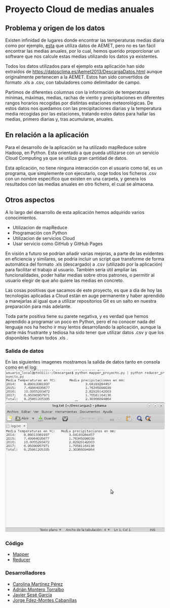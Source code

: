 # Proyecto Cloud de medias anuales

## Problema y origen de los datos

Existen infinidad de lugares donde encontrar las temperaturas medias diaria como por ejemplo, [esta](https://datosclima.es/Aemet2013/DescargaDatos.html) que utiliza datos de AEMET, pero no es tan fácil encontrar las medias anuales, por lo cual, hemos querido proporcionar un software que nos calcule estas medias utilizando los datos ya existentes. 

Todos los datos utilizados para el ejemplo esta aplicación han sido extraídos de https://datosclima.es/Aemet2013/DescargaDatos.html aunque originalmente pertenecen a la AEMET. Estos han sido convertidos de formato .xls a .csv, con tabuladores como delimitador de campo.

Partimos de diferentes columnas con la información de temperaturas mínimas, máximas, medias, rachas de viento y precipitaciones en diferentes rangos horarios recogidas por distintas estaciones meteorológicas. De estos datos nos quedamos con las precipitaciones diarias y la temperatura media recogidas por las estaciones, tratando estos datos para hallar las medias, primero diarias y, tras acumularse, anuales.

## En relación a la aplicación

Para el desarrollo de la aplicación se ha utilizado mapReduce sobre Hadoop, en Python. Esta orientado a que pueda utilizarse con un servicio Cloud Computing ya que se utiliza gran cantidad de datos.

Esta aplicación, no tiene ninguna interacción con el usuario como tal, es un programa, que simplemente con ejecutarlo, coge todos los ficheros .csv con un nombre especifico que existen en una carpeta, y genera los resultados con las medias anuales en otro fichero, el cual se almacena.

## Otros aspectos

A lo largo del desarrollo de esta aplicación hemos adquirido varios conocimientos.
  - Utilizacion de mapReduce
  - Programación con Python
  - Utilizacion de servicios Cloud
  - Usar servicio como GitHub y GitHub Pages

En visión a futuro se podrían añadir varias mejoras, a parte de las evidentes en eficiencia y similares, se podría incluir un script que transforme de forma automática del formato .xls (descargado) a .csv (utilizado por la aplicación) para facilitar el trabajo al usuario. También seria útil ampliar las funcionalidades, poder hallar medias sobre otros patrones, o permitir al usuario elegir de que año quiere las medias en concreto.

Las cosas positivas que sacamos de este proyecto, es que a día de hoy las tecnologías aplicadas a Cloud están en auge permanente y haber aprendido a manejarlas al igual que a utilizar repositorios Git es un salto en nuestra preparación para más adelante. 

Toda parte positiva tiene su parete negativa, y es verdad que hemos aprendido a programar un poco en Python, pero el no conocer nada del lenguaje nos ha hecho ir muy lentos desarrollando la aplicación, aunque la parte más frustrante y tediosa ha sido tener que utilizar datos .csv y que los disponibles fueran todos .xls .

### Salida de datos
En las siguientes imagenes mostramos la salida de datos tanto en consola como en el log:
<img src="/datos.png" alt="consola" class="inline"/>
<img src="/Pantallazo-1.png" alt="log" class="inline"/>

### Código

- [Mapper](https://github.com/Jorgefmc/Weather-Averages/blob/master/mapper_proyecto.py)
- [Reducer](https://github.com/Jorgefmc/Weather-Averages/blob/master/reducer_proyecto.py)

### Desarrolladores

- [Carolina Martínez Pérez](https://github.com/CarolMaper)
- [Adrián Montero Torralbo](https://github.com/Montero14)
- [Javier Sesé García](https://github.com/JaviSese)
- [Jorge Fdez-Montes Cabanillas](https://github.com/Jorgefmc)
